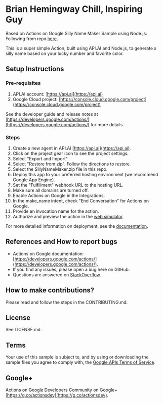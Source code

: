 # Brian Hemingway Chill, Inspiring Guy

Based on Actions on Google Silly Name Maker Sample using Node.js:
Following from repo [here](https://github.com/actions-on-google/apiai-silly-name-maker-webhook-nodejs).

This is a super simple Action, built using API.AI and Node.js, to generate a
silly name based on your lucky number and favorite color.

## Setup Instructions

### Pre-requisites
 1. API.AI account: [https://api.ai](https://api.ai)
 2. Google Cloud project: [https://console.cloud.google.com/project](https://console.cloud.google.com/project)

See the developer guide and release notes at [https://developers.google.com/actions/](https://developers.google.com/actions/) for more details.

### Steps
 1. Create a new agent in API.AI [https://api.ai](https://api.ai).
 1. Click on the project gear icon to see the project settings.
 1. Select "Export and Import".
 1. Select "Restore from zip". Follow the directions to restore.
 1. Select the SillyNameMaker.zip file in this repo.
 1. Deploy this app to your preferred hosting environment (we recommend Google App Engine).
 1. Set the "Fulfillment" webhook URL to the hosting URL.
 1. Make sure all domains are turned off.
 1. Enable Actions on Google in the Integrations.
 1. In the make_name intent, check "End Conversation" for Actions on Google.
 1. Provide an invocation name for the action.
 1. Authorize and preview the action in the [web simulator](https://developers.google.com/actions/tools/web-simulator).

For more detailed information on deployment, see the [documentation](https://developers.google.com/actions/samples/).

## References and How to report bugs
* Actions on Google documentation: [https://developers.google.com/actions/](https://developers.google.com/actions/).
* If you find any issues, please open a bug here on GitHub.
* Questions are answered on [StackOverflow](https://stackoverflow.com/questions/tagged/actions-on-google).

## How to make contributions?
Please read and follow the steps in the CONTRIBUTING.md.

## License
See LICENSE.md.

## Terms
Your use of this sample is subject to, and by using or downloading the sample files you agree to comply with, the [Google APIs Terms of Service](https://developers.google.com/terms/).

## Google+
Actions on Google Developers Community on Google+ [https://g.co/actionsdev](https://g.co/actionsdev).

